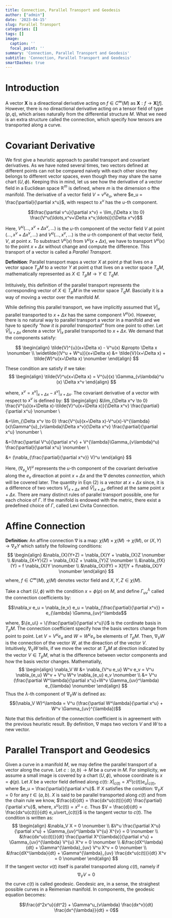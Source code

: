 ```yaml
---
title: Connection, Parallel Transport and Geodesis
author: ["admin"]
date: '2023-04-15'
slug: Parallel Transport
categories: []
tags: []
image:
  caption: ''
  focal_point: ''
summary: 'Connection, Parallel Transport and Geodesis'
subtitle: 'Connection, Parallel Transport and Geodesis'
smartDashes: true
---
```

# Introduction
A vector $\mathbf{X}$ is a direactional derivative acting on $f \in C^{\infty}(M)$ as $\mathbf{X}: f \to \mathbf{X}[f]$. However, there is no direactional derivative acting on a tensor field of type $(p,q)$, which arises naturally from the differential structure $M$. What we need is an extra structure called the connection, which specify how tensors are transported along a curve.

# Covariant Derivative
We first give a heuristic approach to parallel transport and covariant derivatives. As we have noted several times, two vectors defined at different points can not be compared naively with each other since they belongs to different vector spaces, even though they may share the same chart $(U,\phi)$. Keeping this in mind, let us see how the derivative of a vector field in a Euclidean space $\mathbb{R}^m$ is defined, where $m$ is the dimension o fthe manifold. The derivative of a vector field $V = v^u e_u$, where $e_u = \frac{\partial}{\partial x^u}$, with respect to $x^v$ has the $u$-th component.

$$\frac{\partial v^u}{\partial x^v} = \lim_{\Delta x \to 0} \frac{V^u(\ldots,x^v+\Delta x^v,\ldots)}{\Delta x^v}$$

Here, $V^u(\ldots, x^v+\Delta x^v, \ldots)$ is the $u$-th component of the vector field $V$ at point $(\ldots, x^v+\Delta x^v, \ldots)$ and $V^u(\ldots, x^v, \ldots)$ is the $u$-th component of that vector field, $V$, at point $x$. To substract $V^u(x)$ from $V^u(x+\Delta x)$, we have to transport $V^u(x)$ to the point $x+\Delta x$ without change and compute the difference. This transport of a vector is called a *Parallel Transport*.

**Definition**: Parallel transport maps a vector $X$ at point $p$ that lives on a vector space $T_{p}M$ to a vector $Y$ at point $q$ that lives on a vector space $T_{q}M$, mathematically represented as $X \in T_{p}M \to Y \in T_{q}M$.

Intituively, this definition of the parallel transport represents the corresponding vector of $X \in T_pM$ in the vector space $T_qM$. Bascially it is a way of moving a vector over the manifold $M$. 

While defining this parallel transport, we have implicitly assumed that $V\vert_x$ parallel transported to $x+\Delta x$ has the same component $V^{u}(x)$. However, there is no natural way to parallel transport a vector in a manifold and we have to specify *"how it is parallel transported"* from one point to other. Let $\tilde{V}\vert_{x+\Delta x}$ denote a vector $V\vert_x$ parallel transported to $x+\Delta x$. We demand that the components satisfy:

$$
\begin{align} 
\tilde{V}^{u}(x+\Delta x) - V^u(x) &\propto \Delta x  \nonumber \\
\widetilde{(V^u + W^u)}(x+\Delta x) &= \tilde{V}(x+\Delta x) + \tilde{W}^u(x+\Delta x) \nonumber
\end{align}
$$

These condition are satisfy if we take:
$$
\begin{align}
\tilde{V}^u(x+\Delta x) = V^{u}(x) \Gamma_{v\lambda}^u (x) \Delta x^v
\end{align}
$$

where, $x^v=x^v\vert_{x+\Delta x} - \tilde{x}^v\vert_{x+\Delta x}$. The covariant derivative of a vector with respect to $x^v$ is defined by:
$$
\begin{align}
&\lim_{\Delta x^v \to 0} \frac{V^{u}(x+\Delta x)-\tilde{V}^u(x+\Delta x)}{\Delta x^v} \frac{\partial}{\partial x^u} \nonumber \\

&=\lim_{\Delta x^v \to 0} \frac{V^{u}(x+\Delta x)-V^u(x)-V^{\lambda}(x)\Gamma^{u}_{v\lambda}\Delta x^v}{\Delta x^v} \frac{\partial}{\partial x^u} \nonumber \\

&=(\frac{\partial V^u}{\partial x^v} + V^{\lambda}\Gamma_{v\lambda}^u) \frac{\partial}{\partial x^u} \nonumber \\

&= (\nabla_{\frac{\partial}{\partial x^v}} V)^u 
\end{align}
$$

Here, $(\nabla_{e_v} V)^u$ represents the $u$-th component of the covariant derivative along the $e_v$ direaction at point $x+\Delta x$ and the $\nabla$ denotes *connection*, which will be covered later. The quantity in Eqn $(2)$ is a vector at $x+\Delta x$ since, it is a difference of two vectors $V\vert_{x+\Delta x}$ and $\tilde{V}\vert_{x+\Delta x}$ defined at the same point $x+\Delta x$. There are many distinct rules of parallel transport possible, one for each choice of $\Gamma$. If the manifold is endowed with the metric, there exist a predefined choice of $\Gamma$, called Levi Civita Connection.

# Affine Connection
**Definition:** An affine connection $\nabla$ is a map: $\chi (M) \times \chi(M) \to \chi(M)$, or $(X,Y) \to \nabla_{X}Y$ which satisfy the following conditions:
$$
\begin{align}
&\nabla_{X}(Y+Z) = \nabla_{X}Y + \nabla_{X}Z \nonumber \\
&\nabla_{X+Y}(Z) = \nabla_{X}Z + \nabla_{Y}Z \nonumber \\
&\nabla_{fX}(Y) = f \nabla_{X}Y \nonumber \\
&\nabla_{X}(fY) = X[f]Y + f\nabla_{X}Y \nonumber
\end{align}
$$ 
where, $f \in C^{\infty}(M)$, $\chi(M)$ denotes vector field and $X,Y,Z \in \chi(M)$.

Take a chart $(U,\phi)$ with the condition $x=\phi(p)$ on $M$, and define $\Gamma_{uv}^\lambda$ called the connection coefficients by:

$$\nabla_v e_u = \nabla_{e_v} e_u = \nabla_{\frac{\partial}{\partial x^v}} = e_{\lambda} \Gamma_{uv}^\lambda$$

where, $\{e_u\} = \{\frac{\partial}{\partial x^u}\}$ is the cordinate basis in $T_{p}M$. The connection coefficient specify how the basis vectors change from point to point. Let $V=V^ue_u$ and $W = W^ue_v$ be elements of $T_pM$. Then, $\nabla_V W$ is the connection of the vector $W$, at the direaction of the vector $V$. Intuitively, $\nabla_V W$ tells, if we move the vector at $T_pM$ at direction indicated by the vector $V \in T_pM$, what is the difference between vector components and how the basis vector changes. Mathematially, 
$$
\begin{align}
\nabla_V W &= \nabla_{V^u e_u} W^v e_v = V^u \nabla_{e_u} W^v + V^u W^v \nabla_{e_u} e_v \nonumber \\ 
&= V^u (\frac{\partial W^\lambda}{\partial x^u}+W^v \Gamma_{uv}^\lambda) e_{\lambda} \nonumber
\end{align}
$$
Thus the $\lambda$-th component of $\nabla_V W$ is defined as:
$$(\nabla_V W)^\lambda = V^u (\frac{\partial W^\lambda}{\partial x^u} + W^v \Gamma_{uv}^{\lambda})$$

Note that this definition of the connection coefficient is in agreement with the previous heuristic result. By definition, $\nabla$ maps two vectors $V$ and $W$ to  a new vector.

# Parallel Transport and Geodesics

Given a curve in a manifold $M$, we may define the parallel transport of a vector along the curve. Let $c:(a,b) \to M$ be a curve in $M$. For simplicity, we assume a small image is covered by a chart $(U,\phi)$, whoose coordinate is $x=\phi(p)$. Let $X$ be a vector field defined along $c(t)$: $X\vert_{c(t)} = X^u(c(t)) e_u\vert_{c(t)}$, where $e_u = \frac{\partial}{\partial x^u}$. If $X$ satisfies the conidtion: $\nabla_V X = 0$ for any $t \in (a,b)$. $X$ is said to be parallel transported along $c(t)$ and from the chain rule we know, $\frac{d}{dt} = \frac{dx^u(c(t))}{dt} \frac{\partial}{\partial x^u}$, where, $x^u(c(t)) = x^u \circ c$. Thus $V = \frac{d}{dt} = \frac{dx^u(c(t))}{dt} e_u\vert_{c(t)}$ is the tangent vector to $c(t)$. The condition is written as: 
$$
\begin{align}
&\nabla_V X = 0 \nonumber \\
&V^u \frac{\partial X^u}{\partial x^u} + \Gamma_{uv}^\lambda V^{u} X^{v} = 0 \nonumber \\
&\frac{dx^u(c(t))}{dt} \frac{\partial X^{\lambda}}{\partial x^u} + \Gamma_{uv}^{\lambda} V^{u} X^v = 0 \nonumber \\
&\frac{dX^\lambda}{dt} + \Gamma^{\lambda}_{uv} V^u X^v = 0 \nonumber \\
&\frac{dX^\lambda}{dt} + \Gamma^{\lambda}_{uv} \frac{dx^u(c(t))}{dt} X^v = 0 \nonumber
\end{align}
$$
If the tangent vector $v(t)$ itself is parallel transported along $c(t)$, namely if
$$\nabla_V V = 0$$
the curve $c(t)$ is called geodesic. Geodesic are, in a sense, the straighest possible curves in a Reimenian manifold. In components, the geodesic equation becomes:

$$\frac{d^2x^u}{dt^2} + \Gamma^u_{v\lambda} \frac{dx^v}{dt} \frac{dx^{\lambda}}{dt} = 0$$